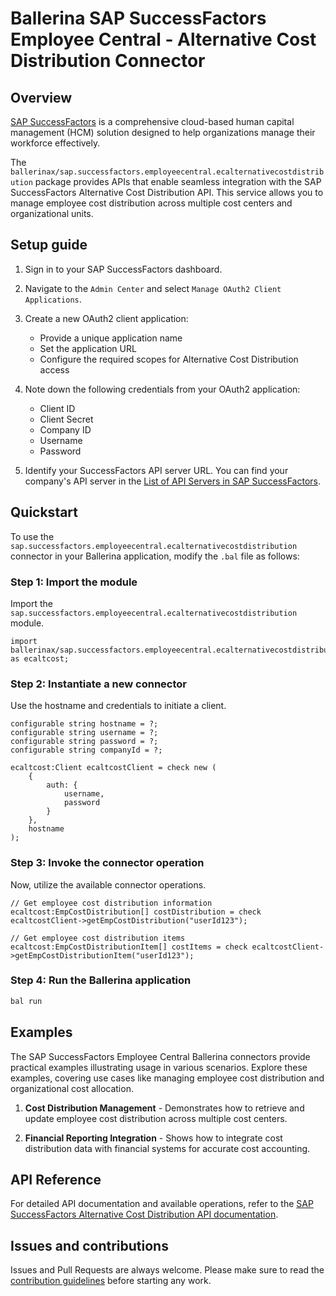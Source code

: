 # Ballerina SAP SuccessFactors Employee Central - Alternative Cost Distribution Connector

## Overview

[SAP SuccessFactors](https://www.sap.com/products/hcm/successfactors.html) is a comprehensive cloud-based human capital management (HCM) solution designed to help organizations manage their workforce effectively.

The `ballerinax/sap.successfactors.employeecentral.ecalternativecostdistribution` package provides APIs that enable seamless integration with the SAP SuccessFactors Alternative Cost Distribution API. This service allows you to manage employee cost distribution across multiple cost centers and organizational units.

## Setup guide

1. Sign in to your SAP SuccessFactors dashboard.

2. Navigate to the `Admin Center` and select `Manage OAuth2 Client Applications`.

3. Create a new OAuth2 client application:
   - Provide a unique application name
   - Set the application URL
   - Configure the required scopes for Alternative Cost Distribution access

4. Note down the following credentials from your OAuth2 application:
   - Client ID
   - Client Secret
   - Company ID
   - Username
   - Password

5. Identify your SuccessFactors API server URL. You can find your company's API server in the [List of API Servers in SAP SuccessFactors](https://help.sap.com/viewer/d599f15995d348a1b45ba5603e2aba9b/LATEST/en-US/af2b8d5437494b12be88fe374eba75b6.html).

## Quickstart

To use the `sap.successfactors.employeecentral.ecalternativecostdistribution` connector in your Ballerina application, modify the `.bal` file as follows:

### Step 1: Import the module

Import the `sap.successfactors.employeecentral.ecalternativecostdistribution` module.

```ballerina
import ballerinax/sap.successfactors.employeecentral.ecalternativecostdistribution as ecaltcost;
```

### Step 2: Instantiate a new connector

Use the hostname and credentials to initiate a client.

```ballerina
configurable string hostname = ?;
configurable string username = ?;
configurable string password = ?;
configurable string companyId = ?;

ecaltcost:Client ecaltcostClient = check new (
    {
        auth: {
            username,
            password
        }
    },
    hostname
);
```

### Step 3: Invoke the connector operation

Now, utilize the available connector operations.

```ballerina
// Get employee cost distribution information
ecaltcost:EmpCostDistribution[] costDistribution = check ecaltcostClient->getEmpCostDistribution("userId123");

// Get employee cost distribution items
ecaltcost:EmpCostDistributionItem[] costItems = check ecaltcostClient->getEmpCostDistributionItem("userId123");
```

### Step 4: Run the Ballerina application

```bash
bal run
```

## Examples

The SAP SuccessFactors Employee Central Ballerina connectors provide practical examples illustrating usage in various scenarios. Explore these examples, covering use cases like managing employee cost distribution and organizational cost allocation.

1. **Cost Distribution Management** - Demonstrates how to retrieve and update employee cost distribution across multiple cost centers.

2. **Financial Reporting Integration** - Shows how to integrate cost distribution data with financial systems for accurate cost accounting.

## API Reference

For detailed API documentation and available operations, refer to the [SAP SuccessFactors Alternative Cost Distribution API documentation](https://help.sap.com/docs/SAP_SUCCESSFACTORS_PLATFORM/d599f15995d348a1b45ba5603e2aba9b/c508d8543026442d88457f3654b4e91d.html).

## Issues and contributions

Issues and Pull Requests are always welcome. Please make sure to read the [contribution guidelines](https://github.com/ballerina-platform/ballerina-lang/blob/master/CONTRIBUTING.md) before starting any work.
